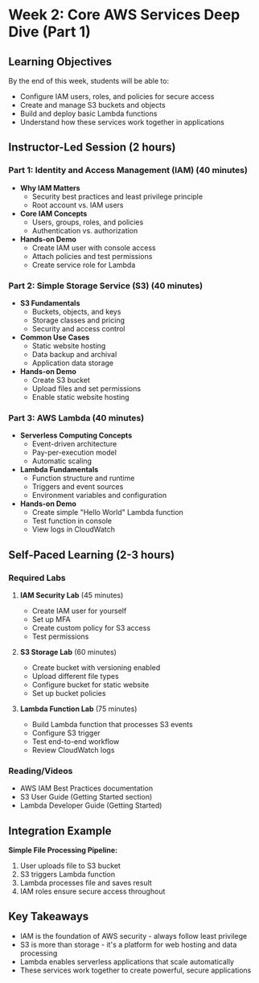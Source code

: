 # Week 2: Core AWS Services Deep Dive (Part 1)

## Learning Objectives
By the end of this week, students will be able to:
- Configure IAM users, roles, and policies for secure access
- Create and manage S3 buckets and objects
- Build and deploy basic Lambda functions
- Understand how these services work together in applications

## Instructor-Led Session (2 hours)

### Part 1: Identity and Access Management (IAM) (40 minutes)
- **Why IAM Matters**
  - Security best practices and least privilege principle
  - Root account vs. IAM users
- **Core IAM Concepts**
  - Users, groups, roles, and policies
  - Authentication vs. authorization
- **Hands-on Demo**
  - Create IAM user with console access
  - Attach policies and test permissions
  - Create service role for Lambda

### Part 2: Simple Storage Service (S3) (40 minutes)
- **S3 Fundamentals**
  - Buckets, objects, and keys
  - Storage classes and pricing
  - Security and access control
- **Common Use Cases**
  - Static website hosting
  - Data backup and archival
  - Application data storage
- **Hands-on Demo**
  - Create S3 bucket
  - Upload files and set permissions
  - Enable static website hosting

### Part 3: AWS Lambda (40 minutes)
- **Serverless Computing Concepts**
  - Event-driven architecture
  - Pay-per-execution model
  - Automatic scaling
- **Lambda Fundamentals**
  - Function structure and runtime
  - Triggers and event sources
  - Environment variables and configuration
- **Hands-on Demo**
  - Create simple "Hello World" Lambda function
  - Test function in console
  - View logs in CloudWatch

## Self-Paced Learning (2-3 hours)

### Required Labs
1. **IAM Security Lab** (45 minutes)
   - Create IAM user for yourself
   - Set up MFA
   - Create custom policy for S3 access
   - Test permissions

2. **S3 Storage Lab** (60 minutes)
   - Create bucket with versioning enabled
   - Upload different file types
   - Configure bucket for static website
   - Set up bucket policies

3. **Lambda Function Lab** (75 minutes)
   - Build Lambda function that processes S3 events
   - Configure S3 trigger
   - Test end-to-end workflow
   - Review CloudWatch logs

### Reading/Videos
- AWS IAM Best Practices documentation
- S3 User Guide (Getting Started section)
- Lambda Developer Guide (Getting Started)

## Integration Example
**Simple File Processing Pipeline:**
1. User uploads file to S3 bucket
2. S3 triggers Lambda function
3. Lambda processes file and saves result
4. IAM roles ensure secure access throughout

## Key Takeaways
- IAM is the foundation of AWS security - always follow least privilege
- S3 is more than storage - it's a platform for web hosting and data processing
- Lambda enables serverless applications that scale automatically
- These services work together to create powerful, secure applications
